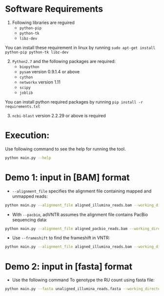 Software Requirements
==========
1. Following libraries are reguired
    -   ```python-pip```
    -   ```python-tk```
    -   ```libz-dev```

You can install these requirement in linux by running ```sudo apt-get install python-pip python-tk libz-dev```

2. ```Python2.7``` and the following packages are required:
    -   ```biopython```
    -   ```pysam``` version 0.9.1.4 or above
    -   ```cython```
    -   ```networkx``` version 1.11
    -   ```scipy```
    -   ```joblib```

You can install python required packages by running ```pip install -r requirements.txt```

3. ```ncbi-blast``` version 2.2.29 or above is required

Execution:
===========
Use following command to see the help for running the tool.
```sh
python main.py --help
```

Demo 1: input in [BAM] format
===========
* ```--alignment_file``` specifies the alignment file containing mapped and unmapped reads:
```sh
python main.py --alignment_file aligned_illumina_reads.bam --working_directory ./log_dir/
```
* With ```--pacbio```, adVNTR assumes the alignment file contains PacBio sequencing data:
```sh
python main.py --alignment_file aligned_pacbio_reads.bam --working_directory ./log_dir/ --pacbio
```
* Use ```--frameshift``` to find the frameshift in VNTR:
```sh
python main.py --alignment_file aligned_illumina_reads.bam --working_directory ./log_dir/ --frameshift
```

Demo 2: input in [fasta] format
===========
* Use the following command To genotype the RU count using fasta file:
```sh
python main.py --fasta unaligned_illumina_reads.fasta --working_directory ./log_dir/
```
